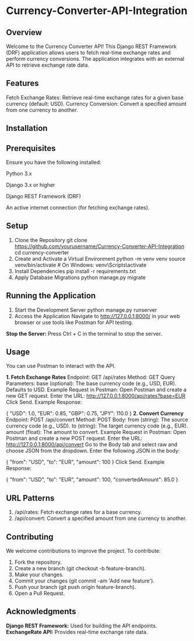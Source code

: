 # Currency-Converter-API-Integration
## Overview
Welcome to the Currency Converter API! This Django REST Framework (DRF) application allows users to fetch real-time exchange rates and perform currency conversions. The application integrates with an external API to retrieve exchange rate data.

## Features
Fetch Exchange Rates: Retrieve real-time exchange rates for a given base currency (default: USD).
Currency Conversion: Convert a specified amount from one currency to another.
## Installation
## Prerequisites
Ensure you have the following installed:

Python 3.x

Django 3.x or higher

Django REST Framework (DRF)

An active internet connection (for fetching exchange rates).
## Setup
1. Clone the Repository
git clone https://github.com/yourusername/Currency-Converter-API-Integration
cd currency-converter
2. Create and Activate a Virtual Environment
python -m venv venv
source venv/bin/activate  # On Windows: venv\Scripts\activate
3. Install Dependencies
pip install -r requirements.txt
4. Apply Database Migrations
python manage.py migrate

## Running the Application
1. Start the Development Server
python manage.py runserver
2. Access the Application
Navigate to http://127.0.0.1:8000/ in your web browser or use tools like Postman for API testing.

**Stop the Server:**
Press Ctrl + C in the terminal to stop the server.

## Usage
You can use Postman to interact with the API.

**1. Fetch Exchange Rates**
Endpoint: GET /api/rates
Method: GET
Query Parameters:
base (optional): The base currency code (e.g., USD, EUR). Defaults to USD.
Example Request in Postman:
Open Postman and create a new GET request.
Enter the URL: http://127.0.0.1:8000/api/rates?base=EUR
Click Send.
Example Response:

{
    "USD": 1.0,
    "EUR": 0.85,
    "GBP": 0.75,
    "JPY": 110.0
}
**2. Convert Currency**
Endpoint: POST /api/convert
Method: POST
Body:
from (string): The source currency code (e.g., USD).
to (string): The target currency code (e.g., EUR).
amount (float): The amount to convert.
Example Request in Postman:
Open Postman and create a new POST request.
Enter the URL: http://127.0.0.1:8000/api/convert
Go to the Body tab and select raw and choose JSON from the dropdown.
Enter the following JSON in the body:

{
    "from": "USD",
    "to": "EUR",
    "amount": 100
}
Click Send.
Example Response:

{
    "from": "USD",
    "to": "EUR",
    "amount": 100,
    "convertedAmount": 85.0
}

## URL Patterns
1. /api/rates: Fetch exchange rates for a base currency.
2. /api/convert: Convert a specified amount from one currency to another.
## Contributing
We welcome contributions to improve the project. To contribute:

1. Fork the repository.
2. Create a new branch (git checkout -b feature-branch).
3. Make your changes.
4. Commit your changes (git commit -am 'Add new feature').
5. Push your branch (git push origin feature-branch).
6. Open a Pull Request.
   
## Acknowledgments
**Django REST Framework:** Used for building the API endpoints.
**ExchangeRate API:** Provides real-time exchange rate data.

